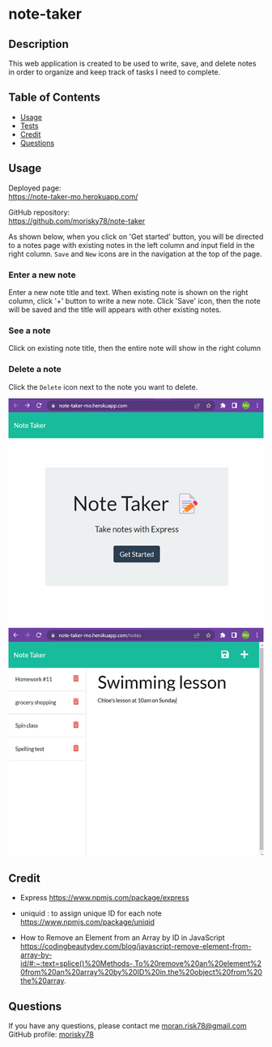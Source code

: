 # note-taker

## Description
This web application is created to be used to write, save, and delete notes in order to organize and keep track of tasks I need to complete.

## Table of Contents

- [Usage](#usage)
- [Tests](#tests)
- [Credit](#credit)
- [Questions](#questions)



## Usage
Deployed page:  
https://note-taker-mo.herokuapp.com/

GitHub repository:  
https://github.com/morisky78/note-taker

As shown below, when you click on 'Get started' button, you will be directed to a notes page with existing notes in the left column and input field in the right column. `Save` and `New` icons are in the navigation at the top of the page.

### Enter a new note
Enter a new note title and text. When existing note is shown on the right column, click '+' button to write a new note. 
Click 'Save' icon, then the note will be saved and the title will appears with other existing notes. 

### See a note
Click on existing note title, then the entire note will show in the right column

### Delete a note
Click the `Delete` icon next to the note you want to delete.

<img src="./public/assets/images/ss_index.jpg" height="450" alt="Screenshot of note-taker homepage">
<img src="./public/assets/images/ss_note.jpg" height="450" alt="Sample of HTML generated by this app">



## Credit
- Express
https://www.npmjs.com/package/express

- uniquid : to assign unique ID for each note
https://www.npmjs.com/package/uniqid

- How to Remove an Element from an Array by ID in JavaScript  
https://codingbeautydev.com/blog/javascript-remove-element-from-array-by-id/#:~:text=splice()%20Methods-,To%20remove%20an%20element%20from%20an%20array%20by%20ID%20in,the%20object%20from%20the%20array.


## Questions

If you have any questions, please contact me moran.risk78@gmail.com  
GitHub  profile: [morisky78](https://github.com/morisky78)

